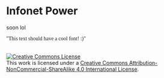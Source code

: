 # Infonet Power
soon lol

<a style="font-family: Ubuntu;">"This text should have a cool font! :)"</a>

<br />
<a rel="license" href="http://creativecommons.org/licenses/by-nc-sa/4.0/"><img alt="Creative Commons License" style="border-width:0" src="https://i.creativecommons.org/l/by-nc-sa/4.0/88x31.png" /></a><br />This work is licensed under a <a rel="license" href="http://creativecommons.org/licenses/by-nc-sa/4.0/">Creative Commons Attribution-NonCommercial-ShareAlike 4.0 International License</a>.
<link href="https://fonts.googleapis.com/css?family=Ubuntu:300,300italic,regular,italic,500,500italic,700,700italic" rel="stylesheet" type="text/css">
